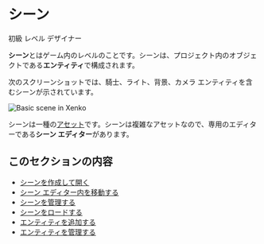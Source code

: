 ﻿# シーン
<span class="label label-doc-level">初級</span>
<span class="label label-doc-audience">レベル デザイナー</span>

**シーン**とはゲーム内のレベルのことです。シーンは、プロジェクト内のオブジェクトである**エンティティ**で構成されます。

次のスクリーンショットでは、騎士、ライト、背景、カメラ エンティティを含むシーンが示されています。

![Basic scene in Xenko](../get-started/media/scene-creation-basic-scene-in-xenko.png)

シーンは一種の[アセット](/assets.md)です。シーンは複雑なアセットなので、専用のエディターである**シーン エディター**があります。

## このセクションの内容

* [シーンを作成して開く](create-a-scene.md)
* [シーン エディター内を移動する](avigate-in-the-scene-editor.md)
* [シーンを管理する](manage-scenes.md)
* [シーンをロードする](load-scenes.md)
* [エンティティを追加する](add-entities.md)
* [エンティティを管理する](manage-entities.md)
